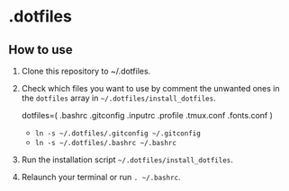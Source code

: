 # .dotfiles

## How to use
1. Clone this repository to ~/.dotfiles.
2. Check which files you want to use by comment the unwanted ones in the `dotfiles` array in `~/.dotfiles/install_dotfiles`.

    dotfiles=(
        .bashrc
        .gitconfig
        .inputrc
        .profile
        .tmux.conf
        .fonts.conf
    )

   - `ln -s ~/.dotfiles/.gitconfig ~/.gitconfig`
   - `ln -s ~/.dotfiles/.bashrc ~/.bashrc`
3. Run the installation script `~/.dotfiles/install_dotfiles`.
3. Relaunch your terminal or run `. ~/.bashrc`.
